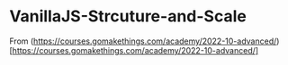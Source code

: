 # VanillaJS-Strcuture-and-Scale
From (https://courses.gomakethings.com/academy/2022-10-advanced/)[https://courses.gomakethings.com/academy/2022-10-advanced/]
